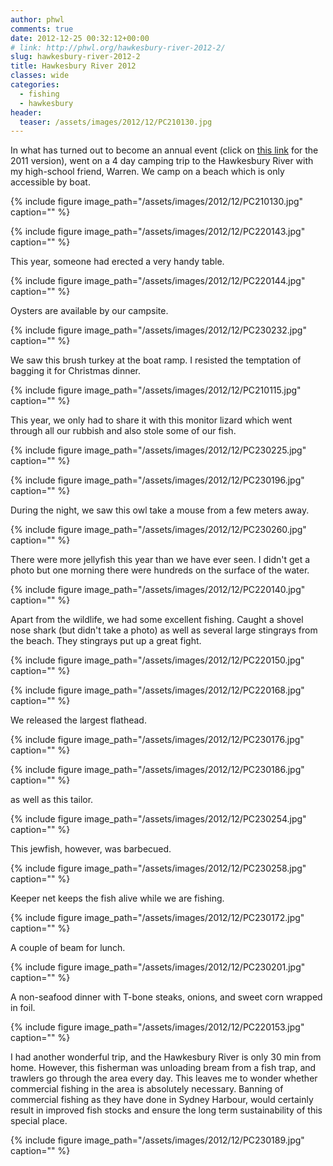 ```yaml
---
author: phwl
comments: true
date: 2012-12-25 00:32:12+00:00
# link: http://phwl.org/hawkesbury-river-2012-2/
slug: hawkesbury-river-2012-2
title: Hawkesbury River 2012
classes: wide
categories:
  - fishing
  - hawkesbury
header:
  teaser: /assets/images/2012/12/PC210130.jpg
---
```


In what has turned out to become an annual event (click on [this link](http://www.phwl.org/hawkesbury-river-2011/) for the 2011 version), went on a 4 day camping trip to the Hawkesbury River with my high-school friend, Warren. We camp on a beach which is only accessible by boat.

{% include figure image_path="/assets/images/2012/12/PC210130.jpg" caption="" %}

<!-- more -->

{% include figure image_path="/assets/images/2012/12/PC220143.jpg" caption="" %}

This year, someone had erected a very handy table.

{% include figure image_path="/assets/images/2012/12/PC220144.jpg" caption="" %}

Oysters are available by our campsite.

{% include figure image_path="/assets/images/2012/12/PC230232.jpg" caption="" %}

We saw this brush turkey at the boat ramp. I resisted the temptation of bagging it for Christmas dinner.

{% include figure image_path="/assets/images/2012/12/PC210115.jpg" caption="" %}

This year, we only had to share it with this monitor lizard which went through all our rubbish and also stole some of our fish.

{% include figure image_path="/assets/images/2012/12/PC230225.jpg" caption="" %}

{% include figure image_path="/assets/images/2012/12/PC230196.jpg" caption="" %}

During the night, we saw this owl take a mouse from a few meters away.

{% include figure image_path="/assets/images/2012/12/PC230260.jpg" caption="" %}

There were more jellyfish this year than we have ever seen. I didn't get a photo but one morning there were hundreds on the surface of the water.

{% include figure image_path="/assets/images/2012/12/PC220140.jpg" caption="" %}

Apart from the wildlife, we had some excellent fishing. Caught a shovel nose shark (but didn't take a photo) as well as several large stingrays from the beach. They stingrays put up a great fight.

{% include figure image_path="/assets/images/2012/12/PC220150.jpg" caption="" %}

{% include figure image_path="/assets/images/2012/12/PC220168.jpg" caption="" %}

We released the largest flathead.

{% include figure image_path="/assets/images/2012/12/PC230176.jpg" caption="" %}

{% include figure image_path="/assets/images/2012/12/PC230186.jpg" caption="" %}

as well as this tailor.

{% include figure image_path="/assets/images/2012/12/PC230254.jpg" caption="" %}

This jewfish, however, was barbecued.

{% include figure image_path="/assets/images/2012/12/PC230258.jpg" caption="" %}

Keeper net keeps the fish alive while we are fishing.

{% include figure image_path="/assets/images/2012/12/PC230172.jpg" caption="" %}

A couple of beam for lunch.

{% include figure image_path="/assets/images/2012/12/PC230201.jpg" caption="" %}

A non-seafood dinner with T-bone steaks, onions, and sweet corn wrapped in foil.

{% include figure image_path="/assets/images/2012/12/PC220153.jpg" caption="" %}

I had another wonderful trip, and the Hawkesbury River is only 30 min from home. However, this fisherman was unloading bream from a fish trap, and trawlers go through the area every day. This leaves me to wonder whether commercial fishing in the area is absolutely necessary. Banning of commercial fishing as they have done in Sydney Harbour, would certainly result in improved fish stocks and ensure the long term sustainability of this special place.

{% include figure image_path="/assets/images/2012/12/PC230189.jpg" caption="" %}









